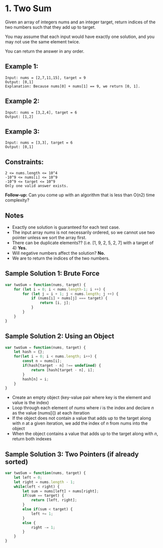 # 1. Two Sum
Given an array of integers nums and an integer target, return indices of the two numbers such that they add up to target. 

You may assume that each input would have exactly one solution, and you may not use the same element twice. 

You can return the answer in any order.

## Example 1: 
```
Input: nums = [2,7,11,15], target = 9
Output: [0,1]
Explanation: Because nums[0] + nums[1] == 9, we return [0, 1].
```

## Example 2: 
```
Input: nums = [3,2,4], target = 6
Output: [1,2]
```

## Example 3: 
```
Input: nums = [3,3], target = 6
Output: [0,1]
```

## Constraints: 
```
2 <= nums.length <= 10^4
-10^9 <= nums[i] <= 10^9
-10^9 <= target <= 10^9
Only one valid answer exists.
```

**Follow-up:** Can you come up with an algorithm that is less than O(n2) time complexity?

## Notes
- Exactly one solution is guaranteed for each test case. 
- The input array *nums* is not necessarily ordered, so we cannot use two pointer unless we sort the array first. 
- There can be duplicate elements?? (i.e. [1, 9, 2, 5, 2, 7] with a target of 4) **Yes.**
- Will negative numbers affect the solution? **No.** 
- We are to return the indices of the two numbers. 

## Sample Solution 1: Brute Force
```js
var twoSum = function(nums, target) {
    for (let i = 0; i < nums.length-1; i ++) {
        for (let j = i + 1; j < nums.length; j ++) {
            if (nums[i] + nums[j] === target) {
                return [i, j];
            }
        }
    }
}
```

## Sample Solution 2: Using an Object
```js
var twoSum = function(nums, target) {
    let hash = {};
    for(let i = 0; i < nums.length; i++) {
        const n = nums[i];
        if(hash[target - n] !== undefined) {
            return [hash[target - n], i];
        }
        hash[n] = i;
    }
}
```
- Create an empty object (key-value pair where key is the element and value is the index)
- Loop through each element of *nums* where *i* is the index and declare *n* as the value (nums[i]) at each iteration
- If the object does not contain a value that adds up to the target along with *n* at a given iteration, we add the index of *n* from nums into the object
- When the object contains a value that adds up to the target along with *n*, return both indexes

## Sample Solution 3: Two Pointers (if already sorted)
```js
var twoSum = function(nums, target) {
    let left = 0;
    let right = nums.length - 1;
    while(left < right) {
        let sum = nums[left] + nums[right];
        if(sum == target) {
            return [left, right];
        }
        else if(sum < target) {
            left += 1;
        }
        else {
            right -= 1;
        }
    }
}
```
